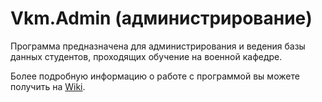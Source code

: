 # Vkm.Admin (администрирование)
Программа предназначена для администрирования и ведения базы данных студентов, проходящих обучение на военной кафедре.

Более подробную информацию о работе с программой вы можете получить на [Wiki](https://github.com/PicOLinO/Vkm.Admin/wiki).
